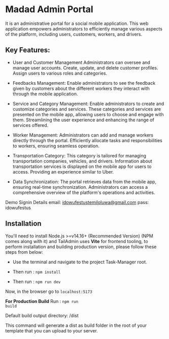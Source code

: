 # Madad Admin Portal
It is an administrative portal for a social mobile application. This web application empowers administrators to efficiently manage various aspects of the platform, including users, customers, workers, and drivers.

## Key Features:
- User and Customer Management
Administrators can oversee and manage user accounts.
Create, update, and delete customer profiles.
Assign users to various roles and categories.

- Feedbacks Management:
Enable administrators to see the feedback given by customers about the different workers they interact with through the mobile application.

- Service and Category Management:
Enable administrators to create and customize categories and services.
These categories and services are presented on the mobile app, allowing users to choose and engage with them.
Streamlining the user experience and enhancing the range of services offered.

- Worker Management:
Administrators can add and manage workers directly through the portal.
Efficiently allocate tasks and responsibilities to workers, ensuring seamless operation.

- Transportation Category:
This category is tailored for managing transportation companies, vehicles, and drivers.
Information about transportation services is displayed on the mobile app for users to access.
Providing an experience similar to Uber.

- Data Synchronization:
The portal retrieves data from the mobile app, ensuring real-time synchronization.
Administrators can access a comprehensive overview of the platform's operations and activities.

Demo Signin Details
email: idowufestustemiloluwa@gmail.com
pass: idowufestus

## Installation

You'll need to install Node.js >=v14.16+ (Recommended Version) (NPM comes along with it) and TailAdmin uses **Vite** for frontend tooling, to perform installation and building production version, please follow these steps from below:

- Use the terminal and navigate to the project Task-Manager root.

- Then run : <code>npm install</code>

- Then run : <code>npm run dev</code>

Now, in the browser go to <code>localhost:5173</code>

**For Production Build**
Run : <code>npm run build</code>

Default build output directory: /dist

This command will generate a dist as build folder in the root of your template that you can upload to your server.
